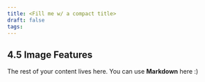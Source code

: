 ```yaml
---
title: <Fill me w/ a compact title>
draft: false
tags:
---
```

## 4.5 Image Features
 
The rest of your content lives here. You can use **Markdown** here :)